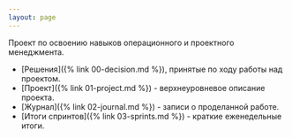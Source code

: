 ```yaml
---
layout: page
---
```


Проект по освоению навыков операционного и проектного менеджмента.

- [Решения]({% link 00-decision.md %}), принятые по ходу работы над проектом.
- [Проект]({% link 01-project.md %}) - верхнеуровневое описание проекта.
- [Журнал]({% link 02-journal.md %}) - записи о проделанной работе.
- [Итоги спринтов]({% link 03-sprints.md %}) - краткие еженедельные итоги.
